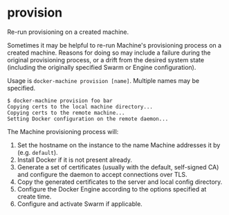 <!--[metadata]>
+++
title = "provision"
description = "Re-run provisioning on a created machine."
keywords = ["machine, provision, subcommand"]
[menu.main]
parent="smn_machine_subcmds"
+++
<![end-metadata]-->

# provision

Re-run provisioning on a created machine.

Sometimes it may be helpful to re-run Machine's provisioning process on a
created machine.  Reasons for doing so may include a failure during the original
provisioning process, or a drift from the desired system state (including the
originally specified Swarm or Engine configuration).

Usage is `docker-machine provision [name]`.  Multiple names may be specified.

    $ docker-machine provision foo bar
    Copying certs to the local machine directory...
    Copying certs to the remote machine...
    Setting Docker configuration on the remote daemon...

The Machine provisioning process will:

1. Set the hostname on the instance to the name Machine addresses it by (e.g.
`default`).
2. Install Docker if it is not present already.
3. Generate a set of certificates (usually with the default, self-signed CA) and
configure the daemon to accept connections over TLS.
4. Copy the generated certificates to the server and local config directory.
5. Configure the Docker Engine according to the options specified at create
time.
6. Configure and activate Swarm if applicable.
